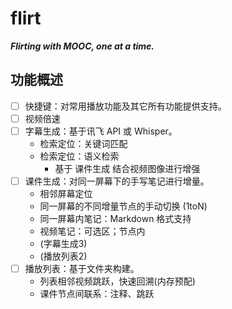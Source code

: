 # flirt

***Flirting with MOOC, one at a time.***

## 功能概述

- [ ] 快捷键：对常用播放功能及其它所有功能提供支持。
- [ ] 视频倍速
- [ ] 字幕生成：基于讯飞 API 或 Whisper。
  - 检索定位：关键词匹配
  - 检索定位：语义检索
    - 基于 课件生成 结合视频图像进行增强
- [ ] 课件生成：对同一屏幕下的手写笔记进行增量。
  - 相邻屏幕定位
  - 同一屏幕的不同增量节点的手动切换 (1toN)
  - 同一屏幕内笔记：Markdown 格式支持
  - 视频笔记：可选区；节点内
  - (字幕生成3)
  - (播放列表2)
- [ ] 播放列表：基于文件夹构建。
  - 列表相邻视频跳跃，快速回溯(内存预配)
  - 课件节点间联系：注释、跳跃 
